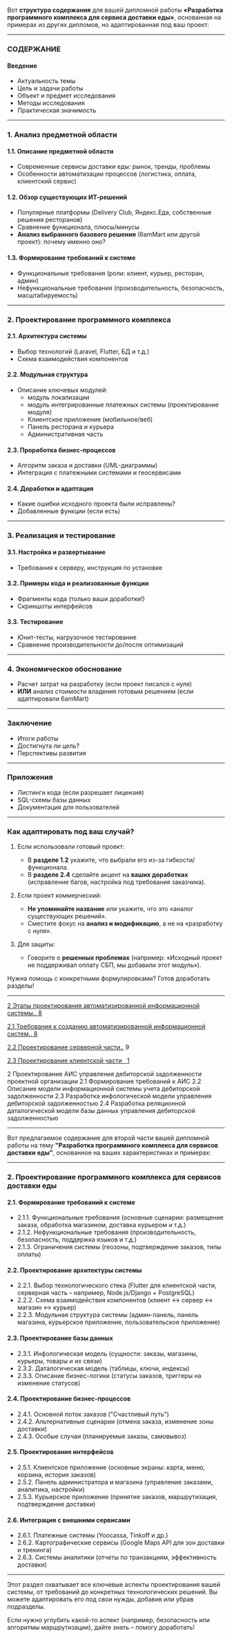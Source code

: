 Вот **структура содержания** для вашей дипломной работы **«Разработка программного комплекса для сервиса доставки еды»**, основанная на примерах из других дипломов, но адаптированная под ваш проект:  

---

### **СОДЕРЖАНИЕ**  

#### **Введение**  
- Актуальность темы  
- Цель и задачи работы  
- Объект и предмет исследования  
- Методы исследования  
- Практическая значимость  

---

### **1. Анализ предметной области**  
#### **1.1. Описание предметной области**  
- Современные сервисы доставки еды: рынок, тренды, проблемы  
- Особенности автоматизации процессов (логистика, оплата, клиентский сервис)  

#### **1.2. Обзор существующих ИТ-решений**  
- Популярные платформы (Delivery Club, Яндекс.Еда, собственные решения ресторанов)  
- Сравнение функционала, плюсы/минусы  
- **Анализ выбранного базового решения** (6amMart или другой проект): почему именно оно?  

#### **1.3. Формирование требований к системе**  
- Функциональные требования (роли: клиент, курьер, ресторан, админ)  
- Нефункциональные требования (производительность, безопасность, масштабируемость)  

---

### **2. Проектирование программного комплекса**  
#### **2.1. Архитектура системы**  
- Выбор технологий (Laravel, Flutter, БД и т.д.)  
- Схема взаимодействия компонентов  

#### **2.2. Модульная структура**  
- Описание ключевых модулей:  
	- модуль локализации 
	- модуль интегрированные платежных системы (проектирование модуля)
  - Клиентское приложение (мобильное/веб)  
  - Панель ресторана и курьера  
  - Административная часть  

#### **2.3. Проработка бизнес-процессов**  
- Алгоритм заказа и доставки (UML-диаграммы)  
- Интеграция с платежными системами и геосервисами  

#### **2.4. Доработки и адаптация**  
- Какие ошибки исходного проекта были исправлены?  
- Добавленные функции (если есть)  

---

### **3. Реализация и тестирование**  
#### **3.1. Настройка и развертывание**  
- Требования к серверу, инструкция по установке  

#### **3.2. Примеры кода и реализованные функции**  
- Фрагменты кода (только ваши доработки!)  
- Скриншоты интерфейсов  

#### **3.3. Тестирование**  
- Юнит-тесты, нагрузочное тестирование  
- Сравнение производительности до/после оптимизаций  

---

### **4. Экономическое обоснование**  
- Расчет затрат на разработку (если проект писался с нуля)  
- **ИЛИ** анализ стоимости владения готовым решением (если адаптировали 6amMart)  

---

### **Заключение**  
- Итоги работы  
- Достигнута ли цель?  
- Перспективы развития  

---

### **Приложения**  
- Листинги кода (если разрешает лицензия)  
- SQL-схемы базы данных  
- Документация для пользователей  

---

### **Как адаптировать под ваш случай?**  
1. Если использовали готовый проект:  
   - В **разделе 1.2** укажите, что выбрали его из-за гибкости/функционала.  
   - В **разделе 2.4** сделайте акцент на **ваших доработках** (исправление багов, настройка под требования заказчика).  

2. Если проект коммерческий:  
   - **Не упоминайте название** или укажите, что это «аналог существующих решений».  
   - Сместите фокус на **анализ и модификацию**, а не на «разработку с нуля».  

3. Для защиты:  
   - Говорите о **решенных проблемах** (например: «Исходный проект не поддерживал оплату СБП, мы добавили этот модуль»).  

Нужна помощь с конкретными формулировками? Готов доработать разделы!

---



[2 Этапы проектирования автоматизированной информационной системы.. 8](#_Toc154693099)

[2.1 Требования к созданию автоматизированной информационной систем.. 8](#_Toc154693100)

[2.2 Проектирование серверной части..](#_Toc154693101) 9

[2.3 Проектирование клиентской части   1](#_Toc154693102)

2 Проектирование АИС управления дебиторской задолженности проектной организации
2.1 Формирование требований к АИС
2.2 Описание модели информационной системы учета дебиторской задолженности
2.3 Разработка инфологической модели управления дебиторской задолженностью
2.4 Разработка реляционной даталогической модели базы данных управления дебиторской задолженностью

----
Вот предлагаемое содержание для второй части вашей дипломной работы на тему **"Разработка программного комплекса для сервисов доставки еды"**, основанное на ваших характеристиках и примерах:  

---  

### **2. Проектирование программного комплекса для сервисов доставки еды**  
#### **2.1. Формирование требований к системе**  
- 2.1.1. Функциональные требования (основные сценарии: размещение заказа, обработка магазином, доставка курьером и т.д.)  
- 2.1.2. Нефункциональные требования (производительность, безопасность, поддержка языков и т.д.)  
- 2.1.3. Ограничения системы (геозоны, подтверждение заказов, типы оплаты)  

#### **2.2. Проектирование архитектуры системы**  
- 2.2.1. Выбор технологического стека (Flutter для клиентской части, серверная часть – например, Node.js/Django + PostgreSQL)  
- 2.2.2. Схема взаимодействия компонентов (клиент ↔ сервер ↔ магазин ↔ курьер)  
- 2.2.3. Модульная структура системы (админ-панель, панель магазина, курьерское приложение, пользовательское приложение)  

#### **2.3. Проектирование базы данных**  
- 2.3.1. Инфологическая модель (сущности: заказы, магазины, курьеры, товары и их связи)  
- 2.3.2. Даталогическая модель (таблицы, ключи, индексы)  
- 2.3.3. Описание бизнес-логики (статусы заказов, триггеры на изменение статусов)  

#### **2.4. Проектирование бизнес-процессов**  
- 2.4.1. Основной поток заказов ("Счастливый путь")  
- 2.4.2. Альтернативные сценарии (отмена заказа, изменение зоны доставки)  
- 2.4.3. Особые случаи (планируемые заказы, самовывоз)  

#### **2.5. Проектирование интерфейсов**  
- 2.5.1. Клиентское приложение (основные экраны: карта, меню, корзина, история заказов)  
- 2.5.2. Панель администратора и магазина (управление заказами, аналитика, настройки)  
- 2.5.3. Курьерское приложение (принятие заказов, маршрутизация, подтверждение доставки)  

#### **2.6. Интеграция с внешними сервисами**  
- 2.6.1. Платежные системы (Yoocassa, Tinkoff и др.)  
- 2.6.2. Картографические сервисы (Google Maps API для зон доставки и трекинга)  
- 2.6.3. Системы аналитики (отчеты по транзакциям, эффективность доставки)  

---  

Этот раздел охватывает все ключевые аспекты проектирования вашей системы, от требований до конкретных технологических решений. Вы можете адаптировать его под свои нужды, добавив или убрав подразделы.  

Если нужно углубить какой-то аспект (например, безопасность или алгоритмы маршрутизации), дайте знать – помогу доработать!